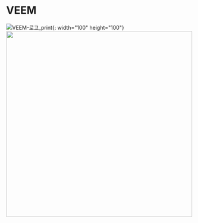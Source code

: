 # VEEM
![VEEM-로고_print](https://user-images.githubusercontent.com/129020222/227823516-59edddbc-73c1-419d-84bc-52dbbe91f8eb.png){: width="100" height="100"}
<img src="https://user-images.githubusercontent.com/129020222/227823516-59edddbc-73c1-419d-84bc-52dbbe91f8eb.png" width="500">
